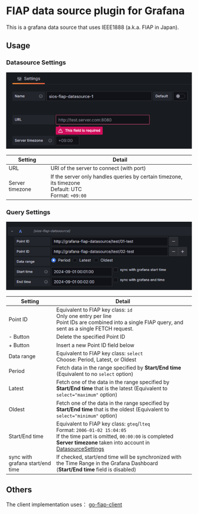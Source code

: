 # FIAP data source plugin for Grafana

This is a grafana data source that uses IEEE1888 (a.k.a. FIAP in Japan).

## Usage

### Datasource Settings

![DatasourceSettings](https://raw.githubusercontent.com/SIOS-Technology-Inc/grafana-fiap-datasource/refs/heads/main/src/img/settings.png)

| Setting         | Detail                                                                                                       |
| --------------- | ------------------------------------------------------------------------------------------------------------ |
| URL             | URI of the server to connect (with port)                                                                     |
| Server timezone | If the server only handles queries by certain timezone, its timezone <br> Default: UTC <br> Format: `+09:00` |

### Query Settings

![QuerySettings](https://raw.githubusercontent.com/SIOS-Technology-Inc/grafana-fiap-datasource/refs/heads/main/src/img/query.png)

| Setting                          | Detail                                                                                                                                                                                                                             |
| -------------------------------- | ---------------------------------------------------------------------------------------------------------------------------------------------------------------------------------------------------------------------------------- |
| Point ID                         | Equivalent to FIAP key class: `id` <br> Only one entry per line <br> Point IDs are combined into a single FIAP query, and sent as a single FETCH request.                                                                          |
| - Button                         | Delete the specified Point ID                                                                                                                                                                                                      |
| + Button                         | Insert a new Point ID field below                                                                                                                                                                                                  |
| Data range                       | Equivalent to FIAP key class: `select` <br> Choose: Period, Latest, or Oldest                                                                                                                                                      |
| Period                           | Fetch data in the range specified by **Start/End time** (Equivalent to no `select` option)                                                                                                                                         |
| Latest                           | Fetch one of the data in the range specified by **Start/End time** that is the latest (Equivalent to `select="maximum"` option)                                                                                                    |
| Oldest                           | Fetch one of the data in the range specified by **Start/End time** that is the oldest (Equivalent to `select="minimum"` option)                                                                                                    |
| Start/End time                   | Equivalent to FIAP key class: `gteq`/`lteq` <br> Format: `2006-01-02 15:04:05` <br> If the time part is omitted, `00:00:00` is completed <br> **Server timezone** taken into account in [DatasourceSettings](#datasource-settings) |
| sync with grafana start/end time | If checked, start/end time will be synchronized with the Time Range in the Grafana Dashboard <br> (**Start/End time** field is disabled)                                                                                           |

## Others
The client implementation uses：
[go-fiap-client](https://pkg.go.dev/github.com/SIOS-Technology-Inc/go-fiap-client)
